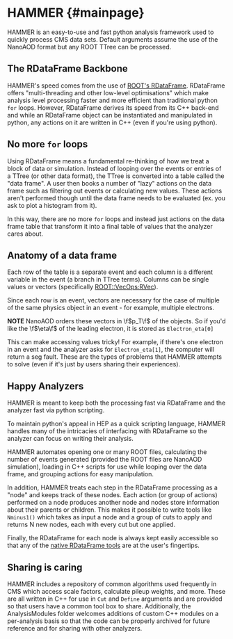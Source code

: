 # HAMMER {#mainpage}
HAMMER is an easy-to-use and fast python analysis framework used to quickly process CMS data sets. 
Default arguments assume the use of the NanoAOD format but any ROOT TTree can be processed.

## The RDataFrame Backbone
HAMMER's speed comes from the use of 
[ROOT's RDataFrame](https://root.cern/doc/master/classROOT_1_1RDataFrame.html). 
RDataFrame offers "multi-threading and other low-level optimisations" which make analysis level
processing faster and more efficient than traditional python `for` loops. However,
RDataFrame derives its speed from its C++ back-end and while an RDataFrame object can be instantiated
and manipulated in python, any actions on it are written in C++ (even if you're using python).

## No more `for` loops
Using RDataFrame means a fundamental re-thinking of how we treat a block of data or simulation.
Instead of looping over the events or entries of a TTree (or other data format), the TTree is
converted into a table called the "data frame". A user then books a number of "lazy" actions on 
the data frame such as filtering out events or calculating new values. These actions aren't performed
though until the data frame needs to be evaluated (ex. you ask to plot a histogram from it). 

In this way, there are no more `for` loops and instead just actions on the data frame table that 
transform it into a final table of values that the analyzer cares about. 


## Anatomy of a data frame
Each row of the table is a separate event and each
column is a different variable in the event (a branch in TTree terms). Columns can be single values or
vectors (specifically [ROOT::VecOps:RVec](https://root.cern.ch/doc/v614/classROOT_1_1VecOps_1_1RVec.html)).

Since each row is an event, vectors are necessary for the case of multiple of the same physics object in 
an event - for example, multiple electrons. 

**NOTE** NanoAOD orders these vectors in \f$p_T\f$ of the objects. So if you'd like the \f$\eta\f$ of the leading electron, it is stored as `Electron_eta[0]`

This can make accessing values tricky! For example, if there's one electron in an event and the analyzer asks for `Electron_eta[1]`, the computer will return a seg fault. These are the types of problems that HAMMER attempts to solve (even if it's just by users sharing their experiences).

## Happy Analyzers
HAMMER is meant to keep both the processing fast via RDataFrame and the analyzer fast via python scripting.

To maintain python's appeal in HEP as a quick scripting language, HAMMER handles many of the 
intricacies of interfacing with RDataFrame so the analyzer can focus on writing their analysis.

HAMMER automates opening one or many ROOT files, calculating the number of events generated 
(provided the ROOT files are NanoAOD simulation), loading in C++ scripts for use while looping over
the data frame, and grouping actions for easy manipulation.

In addition, HAMMER treats each step in the RDataFrame processing as a "node" and keeps track of these nodes. Each action (or group of actions) performed on a node produces another node and nodes store information about their parents or children. This makes it possible to write tools like `Nminus1()` which takes as input a node and a group of cuts to apply and returns N new nodes, each with every cut but one applied.

Finally, the RDataFrame for each node is always kept easily accessible so that any of the [native RDataFrame tools](https://root.cern/doc/master/classROOT_1_1RDataFrame.html) are at the user's fingertips.


## Sharing is caring
HAMMER includes a repository of common algorithms used frequently in CMS 
which access scale factors, calculate pileup weights, and more. These are all written 
in C++ for use in `Cut` and `Define` arguments and are provided so that users have a common tool box to share. 
Additionally, the AnalysisModules folder welcomes additions of custom C++ modules on a 
per-analysis basis so that the code can be properly archived for future reference and for sharing
with other analyzers.

